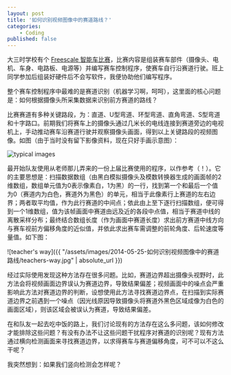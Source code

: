 ```yaml
---
layout: post
title: '如何识别视频图像中的赛道路线？'
categories:
    - Coding
published: false
---
```


大三时学校有个 [Freescale 智能车比赛](http://www.smartcar.au.tsinghua.edu.cn/)，比赛内容是组装赛车部件（摄像头、电机、车身、电路板、电源等）并编写赛车控制程序，使赛车自行沿赛道行驶。班上同学参加后组装好硬件后不会写软件，我便协助他们编写程序。

整个赛车控制程序中最难的是赛道识别（机器学习啊，呵呵），这里面的核心问题是：如何根据摄像头所采集数据来识别前方赛道的路线？

比赛赛道有多种关键路段，为：直道、U型弯道、环型弯道、直角弯道、S型弯道和十字路口。前期我们将赛车上的摄像头通过几米长的电线连接到赛道旁边的电视机上，手动推动赛车沿赛道行驶并观察摄像头画面，得到以上关键路段的视频图像。如图（由于当时没有留下影像资料，现在只好手画示意图）：

![typical images](/assets/images/2014-05-25-如何识别视频图像中的赛道路线/typical-images.jpg)

最开始队友使用从老师那儿弄来的一份上届比赛使用的程序，以作参考（！）。它的主要思想是：扫描数据数组（由黑白模拟摄像头及模数转换器生成的画面帧的2维数组，数组单元值为0表示像素白，1为黑）的一行，找到第一个和最后一个值为0（赛道内为白色，赛道外为黑色）的单元，相当于此像素行上赛道的左右边界；两者取平均值，作为此行赛道的中间点；依此由上至下逐行扫描数组，便可得到一个1维数组，值为该帧画面中赛道由远及近的各段中点值，相当于赛道中线的离散采样分布；最终结合数组长度（作为画面中赛道长度）求出前方赛道中线方向与赛车视前方偏移角度的近似值，并依此求出赛车需调整的前轮角度、后轮速度等量值。如下图：

![teacher's way]({{ "/assets/images/2014-05-25-如何识别视频图像中的赛道路线/teachers-way.jpg" | absolute_url }})

经过实际使用发现这种方法存在很多问题。比如，赛道边界超出摄像头视野时，此方法会将视频画面边界误认为赛道边界，导致结果偏差；视频画面中的噪点会严重影响此方法对赛道边界的判断，设想使用此方法寻找赛道边界点，在扫描到实际赛道边界之前遇到一个噪点（因光线原因导致摄像头将赛道外黑色区域成像为白色的画面区域），则该区域会被误认为赛道，导致结果偏差。

在和队友一起去吃中饭的路上，我们讨论现有的方法存在这么多问题，该如何修改才能排除这些问题？有没有办法不让这些问题干扰程序对赛道的识别呢？现有方法通过横向检测画面来寻找赛道边界，以求得赛车与赛道偏移角度，可不可以不这么干呢？

我突然想到：如果我们竖向检测会怎样呢？